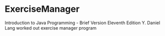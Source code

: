 # ExerciseManager
Introduction to Java Programming - Brief Version Eleventh Edition Y. Daniel Lang worked out exercise manager program
